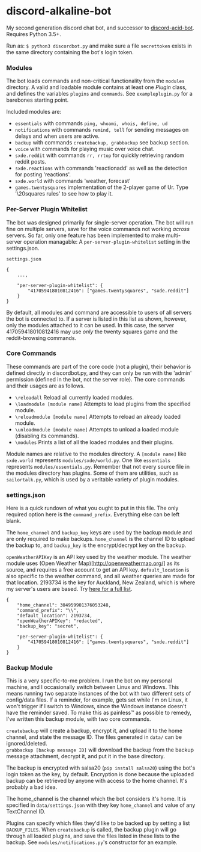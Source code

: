 discord-alkaline-bot
======

My second generation discord chat bot, and successor to [discord-acid-bot](https://github.com/saucecode/discord-acid-bot). Requires Python 3.5+.

Run as: `$ python3 discordbot.py` and make sure a file `secrettoken` exists in the same directory containing the bot's login token.

### Modules

The bot loads commands and non-critical functionality from the `modules` directory. A valid and loadable module contains at least one *Plugin* class, and defines the variables `plugins` and `commands`. See `exampleplugin.py` for a barebones starting point.

Included modules are:

 - `essentials` with commands `ping, whoami, whois, define, ud`
 - `notifications` with commands `remind, tell` for sending messages on delays and when users are active.
 - `backup` with commands `createbackup, grabbackup` see backup section.
 - `voice` with commands for playing music over voice chat.
 - `sxde.reddit` with commands `rr, rrtop` for quickly retrieving random reddit posts.
 - `sxde.reactions` with commands 'reactionadd' as well as the detection for posting 'reactions'.
 - `sxde.world` with commands 'weather, forecast'
 - `games.twentysquares` implementation of the 2-player game of Ur. Type '\20squares rules' to see how to play it.

### Per-Server Plugin Whitelist

The bot was designed primarily for single-server operation. The bot will run fine on multiple servers, save for the voice commands not working *across* servers. So far, only one feature has been implemented to make multi-server operation managable: A `per-server-plugin-whitelist` setting in the settings.json.

```
settings.json

{
	...,

	"per-server-plugin-whitelist": {
		"417059418010812416": ["games.twentysquares", "sxde.reddit"]
	}
}
```

By default, all modules and command are accessible to users of all servers the bot is connected to. If a server is listed in this list as shown, however, only the modules attached to it can be used. In this case, the server 417059418010812416 may use *only* the twenty squares game and the reddit-browsing commands.

### Core Commands

These commands are part of the core code (not a plugin), their behavior is defined directly in discordbot.py, and they can only be run with the 'admin' permission (defined in the bot, not the server role). The core commands and their usages are as follows.

 - `\reloadall` Reload all currently loaded modules.
 - `\loadmodule [module name]` Attempts to load plugins from the specified module.
 - `\reloadmodule [module name]` Attempts to reload an already loaded module.
 - `\unloadmodule [module name]` Attempts to unload a loaded module (disabling its commands).
 - `\modules` Prints a list of all the loaded modules and their plugins.

Module names are relative to the modules directory. A `[module name]` like `sxde.world` represents `modules/sxde/world.py`. One like `essentials` represents `modules/essentials.py`. Remember that not every source file in the modules directory has plugins. Some of them are utilities, such as `sailortalk.py`, which is used by a veritable variety of plugin modules.

### settings.json

Here is a quick rundown of what you ought to put in this file. The only required option here is the `command_prefix`. Everything else can be left blank.

The `home_channel` and `backup_key` keys are used by the backup module and are only required to make backups. `home_channel` is the channel ID to upload the backup to, and `backup_key` is the encrypt/decrypt key on the backup.

`openWeatherAPIKey` is an API key used by the weather module. The weather module uses (Open Weather Map)[http://openweathermap.org/] as its source, and requires a free account to get an API key. `default_location` is also specific to the weather command, and all weather queries are made for that location. 2193734 is the key for Auckland, New Zealand, which is where my server's users are based. Try [here for a full list](http://openweathermap.org/help/city_list.txt).

```
{
	"home_channel": 304959901376053248,
	"command_prefix": "\\",
	"default_location": 2193734,
	"openWeatherAPIKey": "redacted",
	"backup_key": "secret",

	"per-server-plugin-whitelist": {
		"417059418010812416": ["games.twentysquares", "sxde.reddit"]
	}
}
```


### Backup Module

This is a very specific-to-me problem. I run the bot on my personal machine, and I occasionally switch between Linux and Windows. This means running two separate instances of the bot with two different sets of config/data files. If a reminder, for example, gets set while I'm on Linux, it won't trigger if I switch to Windows, since the Windows instance doesn't have the reminder saved. To make this as painless™ as possible to remedy, I've written this backup module, with two core commands.

`createbackup` will create a backup, encrypt it, and upload it to the home channel, and state the message ID. The files generated in `data/` can be ignored/deleted.  
`grabbackup [backup message ID]` will download the backup from the backup message attachment, decrypt it, and put it in the base directory.

The backup is encrypted with salsa20 (`pip install salsa20`) using the bot's login token as the key, by default. Encryption is done because the uploaded backup can be retrieved by anyone with access to the home channel. It's probably a bad idea.

The home_channel is the channel which the bot considers it's home. It is specified in `data/settings.json` with they key `home_channel` and value of any TextChannel ID.

Plugins can specify which files they'd like to be backed up by setting a list `BACKUP_FILES`. When `createbackup` is called, the backup plugin will go through all loaded plugins, and save the files listed in these lists to the backup. See `modules/notifications.py`'s constructor for an example.
